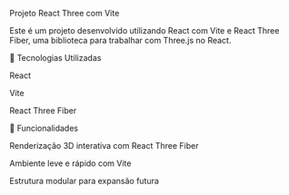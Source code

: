 Projeto React Three com Vite

Este é um projeto desenvolvido utilizando React com Vite e React Three Fiber, uma biblioteca para trabalhar com Three.js no React.

🚀 Tecnologias Utilizadas

React

Vite

React Three Fiber

🌟 Funcionalidades

Renderização 3D interativa com React Three Fiber

Ambiente leve e rápido com Vite

Estrutura modular para expansão futura

